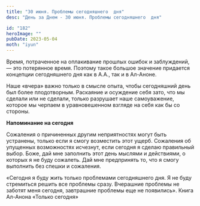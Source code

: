 ```yaml
---
title: "30 июня. Проблемы сегодняшнего  дня"
desc: "День за Днем - 30 июня. Проблемы сегодняшнего  дня"

id: "182"
heroImage: ""
pubDate: 2023-05-04
moth: "iyun"
---
```


Время, потраченное на оплакивание прошлых ошибок и заблуждений, — это
потерянное время. Поэтому такое большое значение придается концепции
сегодняшнего дня как в А.А., так и в Ал-Аноне.

Наше «вчера» важно только в смысле опыта, чтобы сегодняшний день был более
плодотворным. Раскаяние и осуждение себя зато, что мы сделали или не сделали,
только разрушает наше самоуважение, которое мы черпаем в уравновешенном
взгляде на себя как бы со стороны.

**Напоминание на сегодня**

Сожаления о причиненных другим неприятностях могут быть устранены, только если
я смогу возместить этот ущерб. Сожаления об упущенных возможностях исчезнут,
если сегодня я сделаю правильный выбор. Боже, дай мне заполнить этот день
мыслями и действиями, о которых я не буду сожалеть. Дай мне предпринять то,
что я смогу выполнить без спешки и сожаления.

«Сегодня я буду жить только проблемами сегодняшнего дня. Я не буду стремиться
решить все проблемы сразу. Вчерашние проблемы не заботят меня сегодня,
завтрашние проблемы еще не появились». Книга Ал-Анона «Только сегодня»
